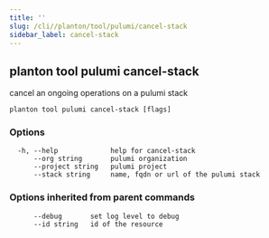 ```yaml
---
title: ''
slug: /cli//planton/tool/pulumi/cancel-stack
sidebar_label: cancel-stack
---
```

## planton tool pulumi cancel-stack

cancel an ongoing operations on a pulumi stack

```
planton tool pulumi cancel-stack [flags]
```

### Options

```
  -h, --help             help for cancel-stack
      --org string       pulumi organization
      --project string   pulumi project
      --stack string     name, fqdn or url of the pulumi stack
```

### Options inherited from parent commands

```
      --debug       set log level to debug
      --id string   id of the resource
```

